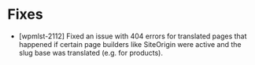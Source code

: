 # Fixes
* [wpmlst-2112] Fixed an issue with 404 errors for translated pages that happened if certain page builders like SiteOrigin were active and the slug base was translated (e.g. for products).